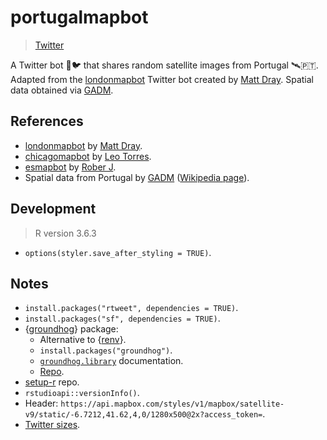 # portugalmapbot

> [Twitter](https://twitter.com/portugalmapbot)

A Twitter bot 🤖🐦 that shares random satellite images from Portugal 🛰️🇵🇹. Adapted from the [londonmapbot](https://github.com/matt-dray/londonmapbot) Twitter bot created by [Matt Dray](https://www.matt-dray.com/). Spatial data obtained via [GADM](https://gadm.org/).

## References

- [londonmapbot](https://github.com/matt-dray/londonmapbot) by [Matt Dray](https://twitter.com/mattdray).
- [chicagomapbot](https://github.com/leotorres114/chicagomapbot) by [Leo Torres](https://github.com/leotorres114).
- [esmapbot](https://github.com/roberer/esmapbot) by [Rober J](https://twitter.com/roberer_).
- Spatial data from Portugal by [GADM](https://gadm.org/) ([Wikipedia page](https://en.wikipedia.org/wiki/GADM)).

## Development

> R version 3.6.3

- `options(styler.save_after_styling = TRUE)`.

## Notes

- `install.packages("rtweet", dependencies = TRUE)`.
- `install.packages("sf", dependencies = TRUE)`.
- {[groundhog](https://groundhogr.com/)} package:
  - Alternative to {[renv](https://rstudio.github.io/renv/articles/renv.html)}.
  - `install.packages("groundhog")`.
  - [`groundhog.library`](https://www.rdocumentation.org/packages/groundhog/versions/1.5.0/topics/groundhog.library) documentation.
  - [Repo](https://github.com/CredibilityLab/groundhog).
- [setup-r](https://github.com/r-lib/actions/tree/v2-branch/setup-r) repo.
- `rstudioapi::versionInfo()`.
- Header: `https://api.mapbox.com/styles/v1/mapbox/satellite-v9/static/-6.7212,41.62,4,0/1280x500@2x?access_token=`.
- [Twitter sizes](https://www.canva.com/sizes/twitter/).
